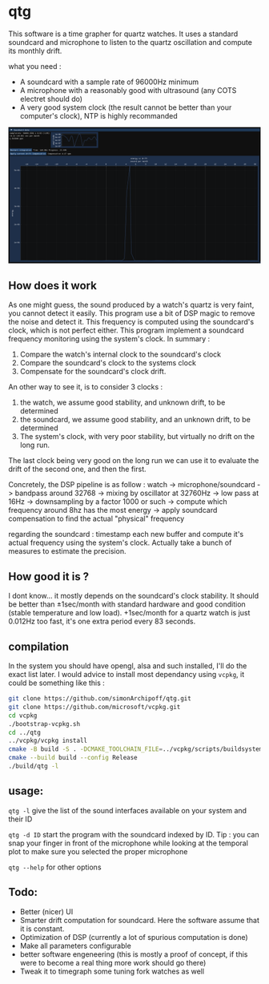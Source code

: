 # qtg

This software is a time grapher for quartz watches. It uses a standard soundcard and microphone to listen to the quartz oscillation and compute its monthly drift.

what you need :
* A soundcard with a sample rate of 96000Hz minimum
* A microphone with a reasonably good with ultrasound (any COTS electret should do)
* A very good system clock (the result cannot be better than your computer's clock), NTP is highly recommanded

![screenshot](doc/casio_a168_qtg.png)

## How does it work

As one might guess, the sound produced by a watch's quartz is very faint, you cannot detect it easily. This program use a bit of DSP magic to remove the noise and detect it.
This frequency is computed using the soundcard's clock, which is not perfect either. This program implement a soundcard frequency monitoring using the system's clock.
In summary :
1. Compare the watch's internal clock to the soundcard's clock
2. Compare the soundcard's clock to the systems clock
3. Compensate for the soundcard's clock drift.

An other way to see it, is to consider 3 clocks :
1. the watch, we assume good stability, and unknown drift, to be determined
2. the soundcard, we assume good stability, and an unknown drift, to be determined
3. The system's clock, with very poor stability, but virtually no drift on the long run.

The last clock being very good on the long run we can use it to evaluate the drift of the second one, and then the first.


Concretely, the DSP pipeline is as follow :
watch -> microphone/soundcard -> bandpass around 32768 -> mixing by oscillator at 32760Hz -> low pass at 16Hz -> downsampling by a factor 1000 or such -> compute which frequency around 8hz has the most energy -> apply soundcard compensation to find the actual "physical" frequency

regarding the soundcard :
timestamp each new buffer and compute it's actual frequency using the system's clock. Actually take a bunch of measures to estimate the precision.


## How good it is ?
I dont know… it mostly depends on the soundcard's clock stability.
It should be better than ±1sec/month with standard hardware and good condition (stable temperature and low load).
+1sec/month for a quartz watch is just 0.012Hz too fast, it's one extra period every 83 seconds.

## compilation

In the system you should have opengl, alsa and such installed, I'll do the exact list later.
I would advice to install most dependancy using `vcpkg`, it could be something like this :

```sh
git clone https://github.com/simonArchipoff/qtg.git
git clone https://github.com/microsoft/vcpkg.git
cd vcpkg
./bootstrap-vcpkg.sh
cd ../qtg
../vcpkg/vcpkg install
cmake -B build -S . -DCMAKE_TOOLCHAIN_FILE=../vcpkg/scripts/buildsystems/vcpkg.cmake
cmake --build build --config Release
./build/qtg -l
```

## usage:
`qtg -l` give the list of the sound interfaces available on your system and their ID

`qtg -d ID` start the program with the soundcard indexed by ID.
Tip : you can snap your finger in front of the microphone while looking at the temporal plot to make sure you selected the proper microphone

`qtg --help` for other options

## Todo:

* Better (nicer) UI
* Smarter drift computation for soundcard. Here the software assume that it is constant.
* Optimization of DSP (currently a lot of spurious computation is done)
* Make all parameters configurable
* better software engeneering (this is mostly a proof of concept, if this were to become a real thing more work should go there)
* Tweak it to timegraph some tuning fork watches as well